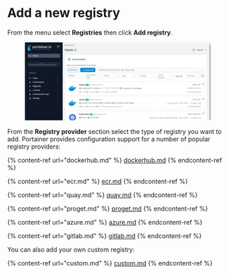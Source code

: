 # Add a new registry

From the menu select **Registries** then click **Add registry**.

<figure><img src="../../../.gitbook/assets/2.15-settings-registries-add.gif" alt=""><figcaption></figcaption></figure>

From the **Registry provider** section select the type of registry you want to add. Portainer provides configuration support for a number of popular registry providers:

{% content-ref url="dockerhub.md" %}
[dockerhub.md](dockerhub.md)
{% endcontent-ref %}

{% content-ref url="ecr.md" %}
[ecr.md](ecr.md)
{% endcontent-ref %}

{% content-ref url="quay.md" %}
[quay.md](quay.md)
{% endcontent-ref %}

{% content-ref url="proget.md" %}
[proget.md](proget.md)
{% endcontent-ref %}

{% content-ref url="azure.md" %}
[azure.md](azure.md)
{% endcontent-ref %}

{% content-ref url="gitlab.md" %}
[gitlab.md](gitlab.md)
{% endcontent-ref %}

You can also add your own custom registry:

{% content-ref url="custom.md" %}
[custom.md](custom.md)
{% endcontent-ref %}

